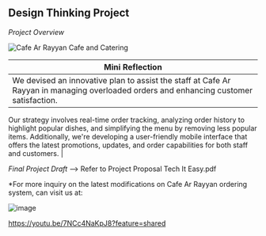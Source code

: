 ## Design Thinking Project

*Project Overview*

![Cafe Ar Rayyan Cafe and Catering](https://github.com/user-attachments/assets/216aeab0-a599-48ad-ad34-1a125759100f)

|                                                                      **Mini Reflection**                                                                       |
|----------------------------------------------------------------------------------------------------------------------------------------------------------------|
| We devised an innovative plan to assist the staff at Cafe Ar Rayyan in managing overloaded orders and enhancing customer satisfaction.
Our strategy involves real-time order tracking, analyzing order history to highlight popular dishes, and simplifying the menu by removing less popular items.
Additionally, we're developing a user-friendly mobile interface that offers the latest promotions, updates, and order capabilities for both staff and customers. | 

*Final Project Draft*
--> Refer to Project Proposal Tech It Easy.pdf


*For more inquiry on the latest modifications on Cafe Ar Rayyan ordering system, can visit us at:

![image](https://github.com/user-attachments/assets/8df33a6a-0482-44de-929c-53b1d8a84523)

https://youtu.be/7NCc4NaKpJ8?feature=shared
